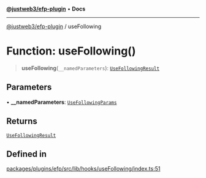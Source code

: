 [**@justweb3/efp-plugin**](../README.md) • **Docs**

***

[@justweb3/efp-plugin](../globals.md) / useFollowing

# Function: useFollowing()

> **useFollowing**(`__namedParameters`): [`UseFollowingResult`](../interfaces/UseFollowingResult.md)

## Parameters

• **\_\_namedParameters**: [`UseFollowingParams`](../interfaces/UseFollowingParams.md)

## Returns

[`UseFollowingResult`](../interfaces/UseFollowingResult.md)

## Defined in

[packages/plugins/efp/src/lib/hooks/useFollowing/index.ts:51](https://github.com/JustaName-id/JustaName-sdk/blob/dc845c10af242e3ca87d95ef392516ac0bfa8b95/packages/plugins/efp/src/lib/hooks/useFollowing/index.ts#L51)
